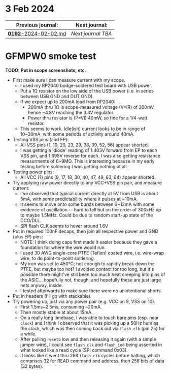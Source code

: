 # 3 Feb 2024

| Previous journal: | Next journal: |
|-|-|
| [**0192**-2024-02-02.md](./0192-2024-02-02.md) | *Next journal TBA* |

# GFMPW0 smoke test

**TODO: Put in scope screenshots, etc.**

*   First make sure I can measure current with my scope.
    *   I used my RP2040 bodge-soldered test board with USB power.
    *   Put a 1&ohm; resistor on the low side of the USB power (i.e. in series between USB GND and DUT GND).
    *   If we expect up to 200mA load from RP2040:
        *   200mA thru 1&ohm; is scope-measured voltage (V=IR) of 200mV, hence ~4.8V reaching the 3.3V regulator.
        *   Power thru resistor is (P=VI) 40mW, so fine for a 1/4-watt resistor.
    *   This seems to work. Idle(ish) current looks to be in range of 10~20mA, with some periods of activity around 40mA.
*   Testing VSS pins (and EP):
    *   All VSS pins (1, 10, 20, 23, 29, 38, 39, 52, 56) appear shorted.
    *   I was getting a 'diode' reading of 1.403V forward from EP to each VSS pin, and 1.695V reverse for each. I was also getting resistance measurments of 6~9M&ohm;. This is interesting because in my early testing before soldering I was getting nothing at all.
*   Testing power pins:
    *   All VCC (?) pins (9, 17, 18, 30, 40, 47, 49, 63, 64) appear shorted.
*   Try applying raw power directly to any VCC+VSS pin pair, and measure current:
    *   I've observed that typical current directly at 5V from USB is about 5mA, with *some* predictability where it pulses at ~10mA.
    *   It seems to move onto some bursts between 6~12mA with some evidence of oscillation -- hard to tell but on the order of 300kHz up to maybe 1.5MHz. Could be due to random start-up state of the DCO/DLL.
    *   SPI flash CLK seems to hover around 1.6V
*   Put in required 100nF decaps, then join all respective power and GND (plus EP) pins:
    *   NOTE: I think doing caps first made it easier because they gave a foundation for where the wire would run.
    *   I used 30 AWG single-core PTFE (Teflon) coated wire, i.e. wire-wrap wire, to do point-to-point soldering.
    *   My iron was set to 450&deg;C; hot enough to rapidly break down the PTFE, but maybe too hot? I avoided contact for too long, but it's possible there might've still been too much heat creeping into pins of the ASIC... hopefully not, though, and hopefully these are just large nets anyway, inside.
    *   I tested afterwards to make sure there were no unintentional shorts.
*   Put in headers (I'll go with stackable).
*   Try powering up, just via any power pair (e.g. VCC on 9, VSS on 10).
    *   First 1.5ms~2.5ms, consuming ~20mA.
    *   Then mostly stable at about 15mA.
    *   On a really long timebase, I was able to touch bare pins (esp. near `clock`) and I think I observed that it was picking up a 50Hz hum as the clock, which was then coming back out via `flash_clk` (pin 25) for a while.
    *   After pulling `resetb` low and then releasing it again (with a simple jumper wire), I could see `flash_clk` and `flash_io0` being asserted in what looked like a read cycle (SPI command 0x03).
    *   It looks like it went thru 288 `flash_clk` cycles before halting, which comprises 32 for READ command and address, then 256 bits of data (32 bytes).
